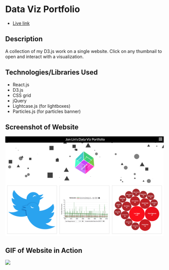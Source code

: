 # Data Viz Portfolio
* [Live link][live-link]

## Description
A collection of my D3.js work on a single website. Click on any thumbnail to open and interact with a visualization.

## Technologies/Libraries Used
* React.js
* D3.js
* CSS grid
* jQuery
* Lightcase.js (for lightboxes)
* Particles.js (for particles banner)

[live-link]: https://jclin2013.github.io/DataVizPortfolio/

## Screenshot of Website

<img src="/lib/data-viz-portfolio-screenshot.png">

## GIF of Website in Action

<img src="/lib/data-viz-portfolio-action.gif">
